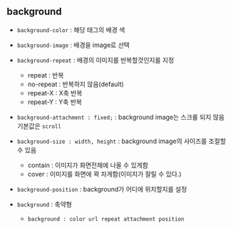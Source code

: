 ## background

* `background-color` : 해당 태그의 배경 색

* `background-image` : 배경을 image로 선택

* `background-repeat` : 배경의 이미지를 반복할것인지를 지정
	* repeat : 반복
	* no-repeat : 반복하지 않음(default)
	* repeat-X : X축 반복
	* repeat-Y : Y축 반복

* `background-attachment : fixed;` : background image는 스크롤 되지 않음 기본값은 `scroll`* `background-size : width, height` : background image의 사이즈를 조절할 수 있음
	* contain : 이미지가 화면전체에 나올 수 있게함
	* cover : 이미지를 화면에 꽉 차게함(이미지가 잘릴 수 있다.)

* `background-position` : background가 어디에 위치할지를 설정 

* `background` : 축약형
	* `background : color url repeat attachment position`